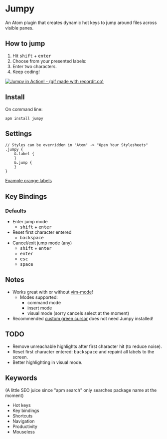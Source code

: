 # Jumpy
An Atom plugin that creates dynamic hot keys to jump around files across visible panes.

## How to jump
1. Hit <kbd>shift</kbd> + <kbd>enter</kbd>
2. Choose from your presented labels:
3. Enter two characters.
4. Keep coding!

[ ![Jumpy in Action! - (gif made with recordit.co)][1]](https://raw.githubusercontent.com/DavidLGoldberg/jumpy/master/jumpy.gif)

[1]: https://raw.githubusercontent.com/DavidLGoldberg/jumpy/master/jumpy.gif

## Install
On command line:
```
apm install jumpy
```

## Settings
```less
// Styles can be overridden in "Atom" -> "Open Your Stylesheets"
.jumpy {
    &.label {
    }
    &.jump {
    }
}
```
[Example orange labels](https://gist.github.com/DavidLGoldberg/58b96b80902724ba3c5a)

## Key Bindings
### Defaults
* Enter jump mode
    * <kbd>shift</kbd> + <kbd>enter</kbd>
* Reset first character entered
    * <kbd>backspace</kbd>
* Cancel/exit jump mode (any)
    * <kbd>shift</kbd> + <kbd>enter</kbd>
    * <kbd>enter</kbd>
    * <kbd>esc</kbd>
    * <kbd>space</kbd>

## Notes
* Works great with or without [vim-mode](https://github.com/atom/vim-mode "vim-mode's Homepage")!
    * Modes supported:
        * command mode
        * insert mode
        * visual mode (sorry cancels select at the moment)
* Recommended [custom green cursor](https://gist.github.com/DavidLGoldberg/166646fce043710ef920 "green cursor gist") does not need Jumpy installed!

## TODO
* Remove unreachable highlights after first character hit (to reduce noise).
* Reset first character entered: <kbd>backspace</kbd> and repaint all
  labels to the screen.
* Better highlighting in visual mode.

## Keywords
(A little SEO juice since "apm search" only searches package name at the moment)

* Hot keys
* Key bindings
* Shortcuts
* Navigation
* Productivity
* Mouseless
